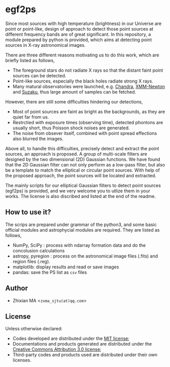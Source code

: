 # egf2ps
Since most sources with high temperature (brightness) in our Universe are point or point-like, design of approach to detect those point sources at different frequency bands are of great significant. In this repository, a module prepared by python is provided, which aims at detecting point sources in X-ray astronomical images. 

There are three different reasons motivating us to do this work, which are briefly listed as follows,

- The foreground stars do not radiate X rays so that the distant faint point sources can be detected.
- Point-like sources, especially the black holes radiate strong X rays.
- Many matural observatories were launched, e.g. [Chandra](https://cxc.harvard.edu), [XMM-Newton](http://www.cosmos.esa.int/web/xmm-newton) and [Suzaku](http://www.cosmos.esa.int/web/suzaku), thus large amount of samples can be fetched.

However, there are still some difficulties hindering our detections,

- Most of point sources are faint as bright as the backgrounds, as they are quiet far from us.
- Restrctied with exposure times (observing time), detected phontons are usually short, thus Poisson shock noises are generated.
- The noise from obsever itself, combined with point spread effections also blurred the images.

Above all, to handle this difficulties, precisely detect and extract the point sources, an approach is proposed. A group of multi-scale filters are designed by the two dimensional (2D) Gaussian functions. We have found that the 2D Gaussian filter can not only perform as a low-pass filter, but also be a template to match the elliptical or circular point sources.  With help of the proposed approach, the point sources will be located and extracted.

The mainly scripts for our elliptical Gaussian filters to detect point sources (egf2ps) is provided, and we very welcome you to utlize them in your works. The license is also discribed and listed at the end of the readme.

## How to use it?
The scrips are prepared under grammar of the python3, and some basic official modules and astrophycial modules are required. They are listed as follows,

- NumPy, SciPy : process with ndarray formation data and do the concolusion calculations
- astropy, pyregion : process on the astronomical image files (.fits) and region files (.reg).
- matplotlib: display results and read or save images
- pandas: save the PS list as `csv` files

## Author
- Zhixian MA <`zxma_sjtu(at)qq.com`>

## License
Unless otherwise declared:

- Codes developed are distributed under the [MIT license](https://opensource.org/licenses/mit-license.php);
- Documentations and products generated are distributed under the [Creative Commons Attribution 3.0 license](https://creativecommons.org/licenses/by/3.0/us/deed.en_US);
- Third-party codes and products used are distributed under their own licenses.
